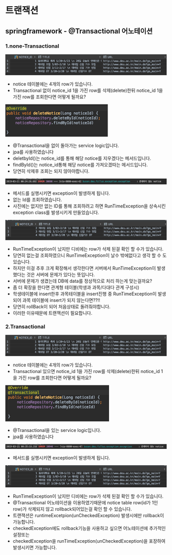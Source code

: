 
# 트랜잭션

## springframework - @Transactional 어노테이션

### 1.none-Transactional

![db-1](/etc/img/db-1.png)
- notice 테이블에는 4개의 row가 있습니다.
- Transactional 없이 notice_id 1을 가진 row를 삭제(delete)한뒤 notice_id 1을 가진 row를 조회한다면 어떻게 될까요?

![no-tran](/etc/img/no-tran.png)
- @Transactional을 없이 돌아가는 service logic입니다.
- jpa를 사용하였습니다
- deletbyId()는 notice_id를 통해 해당 notice를 지우겠다는 메서드입니다.
- findById()는 notice_id통해 해당 notice를 가져오겠따는 메서드입니다.
- 당연히 삭제후 조회는 되지 않아야합니다.

![exception-1](/etc/img/exception-1.png)
- 메서드를 실행시키면 exception이 발생하게 됩니다.
- 없는 Id를 조회하였습니다.
- 사진에는 없지만 없는 ID를 통해 조회하려고 하면 RunTimeException을 상속시킨 exception class를 발생시키게 만들었습니다.

![db-2](/etc/img/db-2.png)
- RunTimeException이 났지만 디비에는 row가 삭제 된걸 확인 할 수가 있습니다.
- 당연히 없는걸 조회하였으니 RunTimeException이 날수 밖에없다고 생각 할 수 도 있습니다.
- 하지만 이걸 추후 크게 확장해서 생각한다면 서버에서 RunTimeException이 발생했다는 것은 서버에 문제가 있다는 뜻입니다.
- 서버에 문제가 생겼는데 DB에 data를 정상적으로 처리 하는게 맞는걸까요?
- 좀 더 확장을 한다면 관계형 테이블(학생과 과목/다대다 관계 구성시)
- 학생테이블에 insert한후 과목테이블을 insert진행 중 RunTimeException이 발생되어 과목 테이블에 insert가 되지 않는다면??!! 
- 당연히 rollBack이 되어 처음상태로 돌려줘야합니다.
- 이러한 이유때문에 트랜잭션이 필요합니다.

### 2.Transactional

![db-1](/etc/img/db-1.png)
- notice 테이블에는 4개의 row가 있습니다.
- Transactional 있으면 notice_id 1을 가진 row를 삭제(delete)한뒤 notice_id 1을 가진 row를 조회한다면 어떻게 될까요?

![tran](/etc/img/tran.png)
- @Transactional을 있는 service logic입니다.
- jpa를 사용하였습니다

![exception-2](/etc/img/exception-2.png)
- 메서드를 실행시키면 exception이 발생하게 됩니다.

![db-3](/etc/img/db-3.png)
- RunTimeException이 났지만 디비에는 row가 삭제 된걸 확인 할 수가 있습니다.
- @Transactional 어노테이션을 이용하였기때문에 notice table row(id가 1인 row)가 삭제되지 않고 rollback되어있는걸 확인 할 수 있습니다.
- 트랜잭션은 runtimeExcetpion(unCheckedException) 발생시에만 rollback이 가능합니다.
- checkedException에도 rollback기능을 사용하고 싶으면 어노테이션에 추가적인 설정또는 
- checkedException을 runTimeException(unCheckedException)을 포장하여 발생시키면 가능합니다.
